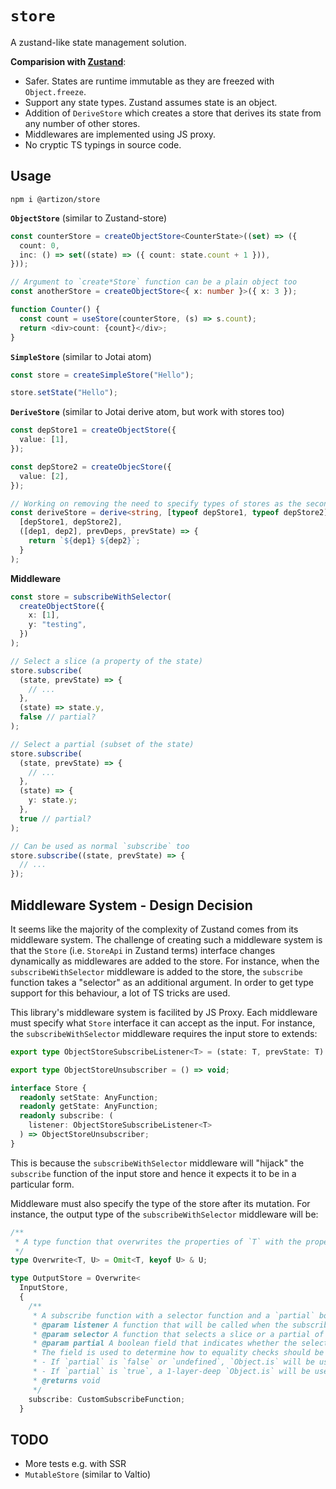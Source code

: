 # `store`

A zustand-like state management solution.

**Comparision with [Zustand](https://github.com/pmndrs/zustand)**:

- Safer. States are runtime immutable as they are freezed with `Object.freeze`.
- Support any state types. Zustand assumes state is an object.
- Addition of `DeriveStore` which creates a store that derives its state from any number of other stores.
- Middlewares are implemented using JS proxy.
- No cryptic TS typings in source code.

## Usage

```shell
npm i @artizon/store
```

**`ObjectStore`** (similar to Zustand-store)

```typescript
const counterStore = createObjectStore<CounterState>((set) => ({
  count: 0,
  inc: () => set((state) => ({ count: state.count + 1 })),
}));

// Argument to `create*Store` function can be a plain object too
const anotherStore = createObjectStore<{ x: number }>({ x: 3 });

function Counter() {
  const count = useStore(counterStore, (s) => s.count);
  return <div>count: {count}</div>;
}
```

**`SimpleStore`** (similar to Jotai atom)

```typescript
const store = createSimpleStore("Hello");

store.setState("Hello");
```

**`DeriveStore`** (similar to Jotai derive atom, but work with stores too)

```typescript
const depStore1 = createObjectStore({
  value: [1],
});

const depStore2 = createObjecStore({
  value: [2],
});

// Working on removing the need to specify types of stores as the second type arg
const deriveStore = derive<string, [typeof depStore1, typeof depStore2]>(
  [depStore1, depStore2],
  ([dep1, dep2], prevDeps, prevState) => {
    return `${dep1} ${dep2}`;
  }
);
```

**Middleware**

```typescript
const store = subscribeWithSelector(
  createObjectStore({
    x: [1],
    y: "testing",
  })
);

// Select a slice (a property of the state)
store.subscribe(
  (state, prevState) => {
    // ...
  },
  (state) => state.y,
  false // partial?
);

// Select a partial (subset of the state)
store.subscribe(
  (state, prevState) => {
    // ...
  },
  (state) => {
    y: state.y;
  },
  true // partial?
);

// Can be used as normal `subscribe` too
store.subscribe((state, prevState) => {
  // ...
});
```

## Middleware System - Design Decision

It seems like the majority of the complexity of Zustand comes from its middleware system. The challenge of creating such a middleware system is that the `Store` (i.e. `StoreApi` in Zustand terms) interface changes dynamically as middlewares are added to the store. For instance, when the `subscribeWithSelector` middleware is added to the store, the `subscribe` function takes a "selector" as an additional argument. In order to get type support for this behaviour, a lot of TS tricks are used.

This library's middleware system is facilited by JS Proxy. Each middleware must specify what `Store` interface it can accept as the input. For instance, the `subscribeWithSelector` middleware requires the input store to extends:

```typescript
export type ObjectStoreSubscribeListener<T> = (state: T, prevState: T) => void;

export type ObjectStoreUnsubscriber = () => void;

interface Store {
  readonly setState: AnyFunction;
  readonly getState: AnyFunction;
  readonly subscribe: (
    listener: ObjectStoreSubscribeListener<T>
  ) => ObjectStoreUnsubscriber;
}
```

This is because the `subscribeWithSelector` middleware will "hijack" the `subscribe` function of the input store and hence it expects it to be in a particular form.

Middleware must also specify the type of the store after its mutation. For instance, the output type of the `subscribeWithSelector` middleware will be:

```typescript
/**
 * A type function that overwrites the properties of `T` with the properties of `U`.
 */
type Overwrite<T, U> = Omit<T, keyof U> & U;

type OutputStore = Overwrite<
  InputStore,
  {
    /**
     * A subscribe function with a selector function and a `partial` boolean field as additional arguments.
     * @param listener A function that will be called when the subscribed state changes.
     * @param selector A function that selects a slice or a partial of the state to subscribe to.
     * @param partial A boolean field that indicates whether the selector function selects a partial of the state or a slice of the state.
     * The field is used to determine how to equality checks should be performed, which in turn governs when the `listener` function will be triggered.
     * - If `partial` is `false` or `undefined`, `Object.is` will be used to check for equality between states.
     * - If `partial` is `true`, a 1-layer-deep `Object.is` will be used to check for equality between states.
     * @returns void
     */
    subscribe: CustomSubscribeFunction;
  }
```

## TODO

- More tests e.g. with SSR
- `MutableStore` (similar to Valtio)
